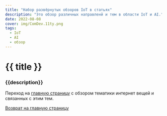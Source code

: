 ```yaml
---
title: "Набор развёрнутых обзоров IoT в статьях"
description: "Это обзор различных направленй и тем в области IoT и AI."
date: 2022-08-08
cover: img/ComDev.11ty.png
tags:
  - IoT
  - AI
  - обзор
---
```

# {{ title }}
### {{description}}

Переход на [главную страницу](https://https://comdev.com.ua/) с обзором тематики интернет вещей и связанных с этим тем.

[Возврат на главную страницу](/)